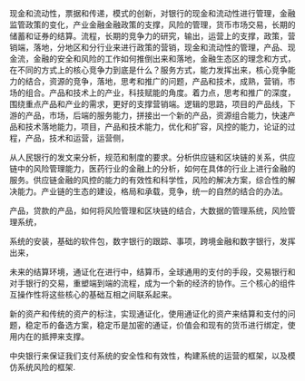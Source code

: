 现金和流动性，票据和传递，模式的创新，对银行的现金和流动性进行管理，金融监管政策的变化，产业金融金融政策的支撑，风险的管理，货币市场交易，长期的储蓄和证券的结算。流程，长期的竞争力的研究，输出，运营上的支撑，政策，营销端，落地，分地区和分行业来进行政策的营销，现金和流动性的管理，产品、现金流，金融的安全和风险的工作如何推倒出来和落地，金融生态区的理念和方式，在不同的方式上的核心竞争力到底是什么？服务方式，能力发挥出来，核心竞争能力的结合，资源的竞争，落地，思考和推广的问题，产品和技术，成熟，营销，市场的组合。产品和技术上的产业，科技赋能的角度。着力点，思考和推广的深度，围绕重点产品和产业的需求，更好的支撑营销端。逻辑的思路，项目的产品线，下游的产品，市场，后端的服务能力，拼接出一个新的产品，资源组合能力，快速产品和技术落地能力，项目，产品和技术能力，优化和扩容，风控的能力，论证的过程，产品，技术和运营，运营侧，

从人民银行的发文来分析，规范和制度的要求。分析供应链和区块链的关系，供应链中的风险管理能力，医药行业的金融上的分析，如何在具体的行业上进行金融的服务。供应链金融的风控的能力的有效性和科学性，风险的解决方案，综合性的解决能力。产业链的生态的建设，格局和承载，竞争，统一的自然的结合的办法。

产品，贷款的产品，如何将风险管理和区块链的结合，大数据的管理系统，风险管理系统，

系统的安装，基础的软件包，数字银行的跟踪、事项，跨境金融和数字银行，发挥出来，


未来的结算环境，通证化在进行中，结算币，全球通用的支付的手段，交易银行和对手银行的交易，重塑端到端的流程，成为一个新的经济的协作。三个核心的组件互操作性将这些核心的基础互相之间联系起来。

新的资产和传统的资产的标注，实现通证化，使用通证化的资产来结算和支付的问题，稳定币的备选方案，稳定币是加密的通证，价值会和现有的货币进行绑定，使用内在的抵押来支撑。

中央银行来保证我们支付系统的安全性和有效性，构建系统的运营的框架，以及模仿系统风险的框架.
